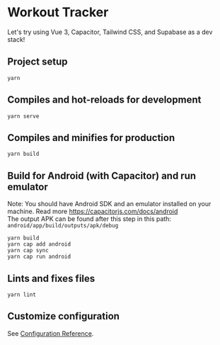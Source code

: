 # Workout Tracker

Let's try using Vue 3, Capacitor, Tailwind CSS, and Supabase as a dev stack!

## Project setup

```
yarn
```

## Compiles and hot-reloads for development

```
yarn serve
```

## Compiles and minifies for production

```
yarn build
```

## Build for Android (with Capacitor) and run emulator

Note: You should have Android SDK and an emulator installed on your machine. Read more https://capacitorjs.com/docs/android <br>
The output APK can be found after this step in this path: `android/app/build/outputs/apk/debug`

```
yarn build
yarn cap add android
yarn cap sync
yarn cap run android
```

## Lints and fixes files

```
yarn lint
```

## Customize configuration

See [Configuration Reference](https://cli.vuejs.org/config/).
